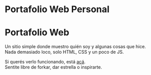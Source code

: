 # Portafolio Web Personal

# Portafolio Web

Un sitio simple donde muestro quién soy y algunas cosas que hice.  
Nada demasiado loco, solo HTML, CSS y un poco de JS.  

Si querés verlo funcionando, está [acá](https://tu-usuario.github.io/tu-repo).  
Sentite libre de forkar, dar estrella o inspirarte.
